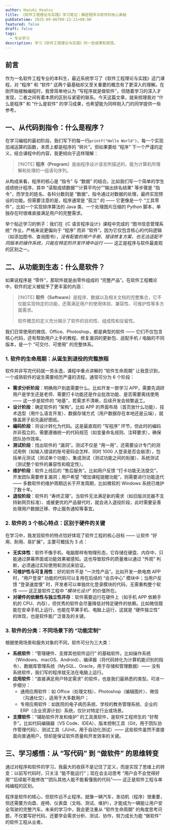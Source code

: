 ```yaml
---
author: Hazuki Keatsu
title: 《软件工程理论与实践》学习笔记：解密程序与软件的核心奥秘
pubDatetime: 2025-09-06T00:12:21+08:00
featured: false
draft: false
tags: 
  - 专业学习
description: 学习《软件工程理论与实践》的一些成果和感悟。
---
```


## 前言

作为一名软件工程专业的本科生，最近系统学习了《软件工程理论与实践》这门课程，对 “程序” 和 “软件” 这两个最基础却又至关重要的概念有了更深入的理解。在刚开始接触编程时，我曾简单地认为 “写程序就是做软件”，但随着学习的深入才发现，二者之间有着本质的区别与紧密的联系。今天这篇文章，就来梳理我对 “什么是程序” 和 “什么是软件” 的学习成果，也希望能为同样刚入门的同学提供一些参考。

## 一、从代码到指令：什么是程序？

在学习编程的最初阶段，我们写下的每一行`printf("Hello World")`、每一个实现加减运算的函数，本质上都是程序的 “碎片”。但如果要给 “程序” 下一个严谨的定义，结合课程中的内容，我更倾向于这样理解：

> [!NOTE] <b>程序（Program）</b>是由程序设计语言所描述的，能为计算机所理解和处理的一组语句序列。

从构成来看，程序的核心是 “指令” 与 “数据” 的结合。比如我们写一个简单的学生成绩统计程序，其中 “读取成绩数据”“计算平均分”“输出排名结果” 等步骤是 “指令”，而学生的姓名、各科分数则是 “数据”，指令通过对数据的处理，最终实现预设的功能。但需要注意的是，程序通常是 “孤立” 的 —— 它更像是一个 “工具零件”，比如一个实现排序算法的 Java 类、一个处理图片压缩的 Python 脚本，单独存在时很难直接满足用户的完整需求。

举个贴近学习的例子：我们在《C 语言程序设计》课程中完成的 “图书信息管理系统” 作业，严格来说更偏向于 “程序” 而非 “软件”。因为它仅包含核心的代码逻辑（如添加图书、查询图书），*没有配套的用户手册、错误修复方案，也无法适配不同版本的操作系统，只能在特定的开发环境中运行* —— 这正是程序与软件最直观的区别之一。

## 二、从功能到生态：什么是软件？

如果说程序是 “零件”，那软件就是由零件组成的 “完整产品”。在软件工程概论中，软件的定义被赋予了更丰富的内涵：

> [!NOTE] <b>软件（Software）</b>是程序、数据以及相关文档的完整集合，它不仅能实现特定的功能，还需满足用户的使用体验、兼容性、可维护性等多方面需求。
>
> 软件概念的定义充分揭示了软件的目的性、组成性和驻留性。

我们日常使用的微信、Office、Photoshop，都是典型的软件 —— 它们不仅包含核心代码，还有帮助用户上手的教程、修复漏洞的更新包、适配手机 / 电脑的不同版本，是一个 “可交付、可使用” 的完整体系。

### 1. 软件的生命周期：从诞生到退役的完整旅程

软件并非写完代码就一劳永逸，课程中重点讲解的 “软件生命周期” 让我意识到，一个成熟软件的诞生需要经历严谨的流程，通常可分为 6 个阶段：

- **需求分析阶段**：明确用户到底需要什么。比如开发一款学习 APP，需要先调研用户是学生还是老师、需要打卡功能还是作业批改功能、是否需要离线使用 —— 这一步是软件的 “地基”，若需求不清晰，后续开发会频繁返工。
- **设计阶段**：确定软件的 “架构”。比如 APP 的界面布局（首页放什么功能）、技术选型（用什么语言开发）、数据存储方式（用户数据存在本地还是云端），就像盖房子前先画好图纸。
- **编码阶段**：将设计转化为代码。这是最直观的 “写程序” 环节，但此时的编码并非孤立的，需要遵循统一的代码规范（如变量命名规则、注释要求），确保团队协作效率。
- **测试阶段**：找出软件的 “漏洞”。测试不仅是 “用一用”，还需要设计专门的测试用例（如输入错误的账号密码会怎样、同时 1000 人登录是否会崩溃），包括单元测试（测试单个功能）、集成测试（测试功能之间的衔接）、系统测试（测试整个软件的兼容性和稳定性）。
- **维护阶段**：软件上线后的 “售后服务”。比如用户反馈 “打卡功能无法提交”，开发团队需要修复漏洞；用户希望 “增加课程提醒功能”，则需要进行功能迭代 —— 多数软件的维护周期远长于开发周期，比如微软的 Windows 系统已维护了数十年。
- **退役阶段**：软件的 “寿终正寝”。当软件无法满足新的需求（如旧版浏览器不支持新网页标准）、或被更优的产品替代时，就会进入退役阶段，此时需要妥善处理用户数据迁移、停止服务通知等事宜。

### 2. 软件的 3 个核心特点：区别于硬件的关键

在学习中，我发现软件的特点恰好体现了软件工程的核心目标 —— 让软件 “好用、耐用、易扩展”，主要可概括为 3 点：

- **无实体性**：软件不像手机、电脑那样有物理形态，它存储在硬盘、内存中，只能通过屏幕界面或功能效果被感知。这也导致软件的质量难以通过 “外观” 判断，必须通过实际使用和测试来验证。
- **可维护性与可复用性**：好的软件不是 “一次性产品”。比如开发一款电商 APP 时，“用户登录” 功能的代码可以复用在后续的 “会员中心” 模块中；当用户反馈 “登录速度慢” 时，开发者可以单独优化登录模块的代码，无需重构整个软件 —— 这正是软件工程中 “*模块化设计*” 的价值所在。
- **对硬件的依赖性与独立性并存**：软件需要运行在硬件上（如手机 APP 依赖手机的 CPU、内存），但优秀的软件会尽量降低对特定硬件的依赖。比如微信既能在安卓手机上运行，也能在苹果手机、电脑上运行，这就是 “硬件独立性” 的体现，也是软件能广泛普及的关键。

### 3. 软件的分类：不同场景下的 “功能定制”

根据使用场景和服务对象的不同，软件可分为三大类：

- **系统软件**：“管理硬件、支撑其他软件运行” 的基础软件。比如操作系统（Windows、macOS、Android）、编译器（将代码转化为计算机能识别的指令）、数据库管理系统（MySQL、Oracle，用于存储和管理数据）—— 没有系统软件，我们写的程序就无法在电脑上运行。
- **应用软件**：“直接满足用户特定需求” 的软件，也是我们最熟悉的类型。可进一步细分：
    - 通用应用软件：如 Office（处理文档）、Photoshop（编辑图片）、微信（沟通社交），适用于大多数用户；
    - 专用应用软件：如医院的电子病历系统、学校的教务管理系统、企业的 ERP（企业资源计划）系统，仅针对特定行业或场景。
- **支撑软件**：“辅助软件开发和维护” 的工具类软件，是软件工程师生的 “好帮手”。比如代码编辑器（VS Code、IDEA）、版本控制工具（Git，用于团队协作管理代码）、测试工具（JUnit，用于自动化测试）—— 这些软件虽然不直接面向普通用户，但却是保证软件质量和开发效率的关键。

## 三、学习感悟：从 “写代码” 到 “做软件” 的思维转变

通过对程序和软件的学习，我最大的收获不是记住了定义，而是实现了思维上的转变：以前写代码时，只关注 “能不能运行”；现在会主动思考 “用户会不会觉得好用”“后续能不能修改”“团队其他人能不能看懂我的代码”—— 这正是软件工程与单纯编程的区别。

程序是软件的核心，但软件远不止程序。就像一辆汽车，发动机（程序）很重要，但还需要方向盘、座椅、仪表盘（文档、测试、维护），才能成为一辆能让用户安全驾驶的完整汽车。未来的学习中，我会更注重从 “软件生命周期” 的角度思考问题，不仅要写好代码，还要学会需求分析、测试、协作，努力成长为能 “做软件” 的软件工程从业者。
